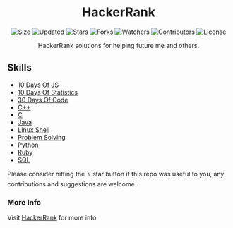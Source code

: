 <div align="center">

# HackerRank

![Size](https://img.shields.io/github/repo-size/2kabhishek/HackerRank?style=plastic&color=0f0&label=Size)
![Updated](https://img.shields.io/github/last-commit/2kabhishek/HackerRank?style=plastic&color=f00&label=Updated)
![Stars](https://img.shields.io/github/stars/2kabhishek/HackerRank?style=plastic&color=ffc801&label=Stars)
![Forks](https://img.shields.io/github/forks/2kabhishek/HackerRank?style=plastic&color=003cff&label=Forks)
![Watchers](https://img.shields.io/github/watchers/2kabhishek/HackerRank?style=plastic&color=ff5500&label=Watchers)
![Contributors](https://img.shields.io/github/contributors/2kabhishek/HackerRank?style=plastic&color=f0f&label=Contributors)
![License](https://img.shields.io/github/license/2kabhishek/HackerRank?style=plastic&color=555&label=License)

HackerRank solutions for helping future me and others.

</div>

## Skills

- [10 Days Of JS](./10-Days-Of-JS/)
- [10 Days Of Statistics](./10-Days-Of-Statistics/)
- [30 Days Of Code](./30-Days-Of-Code/)
- [C++](./C++/)
- [C](./C/)
- [Java](./Java/)
- [Linux Shell](./Linux-Shell/)
- [Problem Solving](./Problem-Solving/)
- [Python](./Python/)
- [Ruby](./Ruby/)
- [SQL](./SQL/)

Please consider hitting the ⭐ star button if this repo was useful to you, any contributions and suggestions are welcome.

### More Info

Visit [HackerRank](https://hackerrank.com) for more info.

